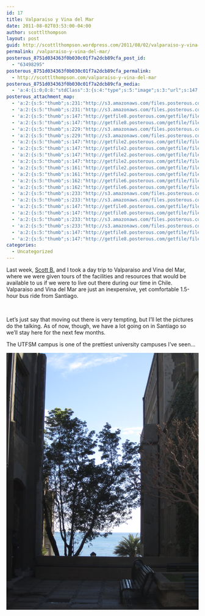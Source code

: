 ```yaml
---
id: 17
title: Valparaiso y Vina del Mar
date: 2011-08-02T03:53:00-04:00
author: scottlthompson
layout: post
guid: http://scottlthompson.wordpress.com/2011/08/02/valparaiso-y-vina-del-mar
permalink: /valparaiso-y-vina-del-mar/
posterous_8751d034363f0b030c01f7a2dcb89cfa_post_id:
  - "63498295"
posterous_8751d034363f0b030c01f7a2dcb89cfa_permalink:
  - http://scottlthompson.com/valparaiso-y-vina-del-mar
posterous_8751d034363f0b030c01f7a2dcb89cfa_media:
  - 'a:4:{i:0;O:8:"stdClass":3:{s:4:"type";s:5:"image";s:3:"url";s:147:"http://getfile8.posterous.com/getfile/files.posterous.com/temp-2011-08-01/BsuenmuFvGqpHmpjwdifbceibGBqCAJzxJfrkbsAJglocnyBebhAxjnalqEo/IMG_0142.JPG";s:7:"resized";a:2:{i:0;s:161:"http://getfile0.posterous.com/getfile/files.posterous.com/temp-2011-08-01/BsuenmuFvGqpHmpjwdifbceibGBqCAJzxJfrkbsAJglocnyBebhAxjnalqEo/IMG_0142.JPG.scaled500.jpg";i:1;s:162:"http://getfile3.posterous.com/getfile/files.posterous.com/temp-2011-08-01/BsuenmuFvGqpHmpjwdifbceibGBqCAJzxJfrkbsAJglocnyBebhAxjnalqEo/IMG_0142.JPG.scaled1000.jpg";}}i:1;O:8:"stdClass":3:{s:4:"type";s:5:"image";s:3:"url";s:147:"http://getfile2.posterous.com/getfile/files.posterous.com/temp-2011-08-01/EBihAiipJuwnJerfFzliEiCfzHmarwrnGeBktpdddrHibFnEqlqgoieChktD/IMG_0156.JPG";s:7:"resized";a:2:{i:0;s:161:"http://getfile2.posterous.com/getfile/files.posterous.com/temp-2011-08-01/EBihAiipJuwnJerfFzliEiCfzHmarwrnGeBktpdddrHibFnEqlqgoieChktD/IMG_0156.JPG.scaled500.jpg";i:1;s:162:"http://getfile6.posterous.com/getfile/files.posterous.com/temp-2011-08-01/EBihAiipJuwnJerfFzliEiCfzHmarwrnGeBktpdddrHibFnEqlqgoieChktD/IMG_0156.JPG.scaled1000.jpg";}}i:2;O:8:"stdClass":3:{s:4:"type";s:5:"image";s:3:"url";s:147:"http://getfile0.posterous.com/getfile/files.posterous.com/temp-2011-08-01/fctEEcflAgwlddhdnBrunJBiiqJJAFfxxkjfgCbwuqjFIzwmyhGuaxejcsjc/IMG_0141.JPG";s:7:"resized";a:2:{i:0;s:161:"http://getfile6.posterous.com/getfile/files.posterous.com/temp-2011-08-01/fctEEcflAgwlddhdnBrunJBiiqJJAFfxxkjfgCbwuqjFIzwmyhGuaxejcsjc/IMG_0141.JPG.scaled500.jpg";i:1;s:162:"http://getfile3.posterous.com/getfile/files.posterous.com/temp-2011-08-01/fctEEcflAgwlddhdnBrunJBiiqJJAFfxxkjfgCbwuqjFIzwmyhGuaxejcsjc/IMG_0141.JPG.scaled1000.jpg";}}i:3;O:8:"stdClass":3:{s:4:"type";s:5:"image";s:3:"url";s:147:"http://getfile8.posterous.com/getfile/files.posterous.com/temp-2011-08-01/hfJJtIHIGlBHpFyxanCdbhosaEwqesDhHjtHGcFBrGvuqvBdxouBIhelCDaC/IMG_0176.JPG";s:7:"resized";a:2:{i:0;s:161:"http://getfile2.posterous.com/getfile/files.posterous.com/temp-2011-08-01/hfJJtIHIGlBHpFyxanCdbhosaEwqesDhHjtHGcFBrGvuqvBdxouBIhelCDaC/IMG_0176.JPG.scaled500.jpg";i:1;s:162:"http://getfile9.posterous.com/getfile/files.posterous.com/temp-2011-08-01/hfJJtIHIGlBHpFyxanCdbhosaEwqesDhHjtHGcFBrGvuqvBdxouBIhelCDaC/IMG_0176.JPG.scaled1000.jpg";}}}'
posterous_attachment_map:
  - 'a:2:{s:5:"thumb";s:231:"http://s3.amazonaws.com/files.posterous.com/temp-2011-08-01/BsuenmuFvGqpHmpjwdifbceibGBqCAJzxJfrkbsAJglocnyBebhAxjnalqEo/IMG_0142.JPG?AWSAccessKeyId=AKIAJFZAE65UYRT34AOQ&Expires=1355604336&Signature=4WkilLausUGyQ6ZrTeSewmTk%2BO8%3D";s:4:"full";b:0;}'
  - 'a:2:{s:5:"thumb";s:231:"http://s3.amazonaws.com/files.posterous.com/temp-2011-08-01/BsuenmuFvGqpHmpjwdifbceibGBqCAJzxJfrkbsAJglocnyBebhAxjnalqEo/IMG_0142.JPG?AWSAccessKeyId=AKIAJFZAE65UYRT34AOQ&Expires=1355604336&Signature=4WkilLausUGyQ6ZrTeSewmTk%2BO8%3D";s:4:"full";b:0;}'
  - 'a:2:{s:5:"thumb";s:147:"http://getfile8.posterous.com/getfile/files.posterous.com/temp-2011-08-01/BsuenmuFvGqpHmpjwdifbceibGBqCAJzxJfrkbsAJglocnyBebhAxjnalqEo/IMG_0142.JPG";s:4:"full";b:0;}'
  - 'a:2:{s:5:"thumb";s:147:"http://getfile8.posterous.com/getfile/files.posterous.com/temp-2011-08-01/BsuenmuFvGqpHmpjwdifbceibGBqCAJzxJfrkbsAJglocnyBebhAxjnalqEo/IMG_0142.JPG";s:4:"full";b:0;}'
  - 'a:2:{s:5:"thumb";s:229:"http://s3.amazonaws.com/files.posterous.com/temp-2011-08-01/EBihAiipJuwnJerfFzliEiCfzHmarwrnGeBktpdddrHibFnEqlqgoieChktD/IMG_0156.JPG?AWSAccessKeyId=AKIAJFZAE65UYRT34AOQ&Expires=1355604336&Signature=gJTS6lOYBsW05L4cAaz9QpAsjxY%3D";s:4:"full";s:62:"http://scottlthompson.files.wordpress.com/2011/08/img_0156.jpg";}'
  - 'a:2:{s:5:"thumb";s:229:"http://s3.amazonaws.com/files.posterous.com/temp-2011-08-01/EBihAiipJuwnJerfFzliEiCfzHmarwrnGeBktpdddrHibFnEqlqgoieChktD/IMG_0156.JPG?AWSAccessKeyId=AKIAJFZAE65UYRT34AOQ&Expires=1355604336&Signature=gJTS6lOYBsW05L4cAaz9QpAsjxY%3D";s:4:"full";s:62:"http://scottlthompson.files.wordpress.com/2011/08/img_0156.jpg";}'
  - 'a:2:{s:5:"thumb";s:147:"http://getfile2.posterous.com/getfile/files.posterous.com/temp-2011-08-01/EBihAiipJuwnJerfFzliEiCfzHmarwrnGeBktpdddrHibFnEqlqgoieChktD/IMG_0156.JPG";s:4:"full";s:62:"http://scottlthompson.files.wordpress.com/2011/08/img_0156.jpg";}'
  - 'a:2:{s:5:"thumb";s:147:"http://getfile2.posterous.com/getfile/files.posterous.com/temp-2011-08-01/EBihAiipJuwnJerfFzliEiCfzHmarwrnGeBktpdddrHibFnEqlqgoieChktD/IMG_0156.JPG";s:4:"full";s:62:"http://scottlthompson.files.wordpress.com/2011/08/img_0156.jpg";}'
  - 'a:2:{s:5:"thumb";s:147:"http://getfile2.posterous.com/getfile/files.posterous.com/temp-2011-08-01/EBihAiipJuwnJerfFzliEiCfzHmarwrnGeBktpdddrHibFnEqlqgoieChktD/IMG_0156.JPG";s:4:"full";s:62:"http://scottlthompson.files.wordpress.com/2011/08/img_0156.jpg";}'
  - 'a:2:{s:5:"thumb";s:147:"http://getfile2.posterous.com/getfile/files.posterous.com/temp-2011-08-01/EBihAiipJuwnJerfFzliEiCfzHmarwrnGeBktpdddrHibFnEqlqgoieChktD/IMG_0156.JPG";s:4:"full";s:62:"http://scottlthompson.files.wordpress.com/2011/08/img_0156.jpg";}'
  - 'a:2:{s:5:"thumb";s:161:"http://getfile2.posterous.com/getfile/files.posterous.com/temp-2011-08-01/EBihAiipJuwnJerfFzliEiCfzHmarwrnGeBktpdddrHibFnEqlqgoieChktD/IMG_0156.JPG.scaled500.jpg";s:4:"full";s:68:"http://scottlthompson.files.wordpress.com/2011/08/img_0156.jpg?w=225";}'
  - 'a:2:{s:5:"thumb";s:161:"http://getfile2.posterous.com/getfile/files.posterous.com/temp-2011-08-01/EBihAiipJuwnJerfFzliEiCfzHmarwrnGeBktpdddrHibFnEqlqgoieChktD/IMG_0156.JPG.scaled500.jpg";s:4:"full";s:68:"http://scottlthompson.files.wordpress.com/2011/08/img_0156.jpg?w=225";}'
  - 'a:2:{s:5:"thumb";s:162:"http://getfile6.posterous.com/getfile/files.posterous.com/temp-2011-08-01/EBihAiipJuwnJerfFzliEiCfzHmarwrnGeBktpdddrHibFnEqlqgoieChktD/IMG_0156.JPG.scaled1000.jpg";s:4:"full";s:62:"http://scottlthompson.files.wordpress.com/2011/08/img_0156.jpg";}'
  - 'a:2:{s:5:"thumb";s:162:"http://getfile6.posterous.com/getfile/files.posterous.com/temp-2011-08-01/EBihAiipJuwnJerfFzliEiCfzHmarwrnGeBktpdddrHibFnEqlqgoieChktD/IMG_0156.JPG.scaled1000.jpg";s:4:"full";s:62:"http://scottlthompson.files.wordpress.com/2011/08/img_0156.jpg";}'
  - 'a:2:{s:5:"thumb";s:233:"http://s3.amazonaws.com/files.posterous.com/temp-2011-08-01/fctEEcflAgwlddhdnBrunJBiiqJJAFfxxkjfgCbwuqjFIzwmyhGuaxejcsjc/IMG_0141.JPG?AWSAccessKeyId=AKIAJFZAE65UYRT34AOQ&Expires=1355604346&Signature=ijwOBk0%2B29%2BVEWgOz3B0YP6hBFA%3D";s:4:"full";b:0;}'
  - 'a:2:{s:5:"thumb";s:233:"http://s3.amazonaws.com/files.posterous.com/temp-2011-08-01/fctEEcflAgwlddhdnBrunJBiiqJJAFfxxkjfgCbwuqjFIzwmyhGuaxejcsjc/IMG_0141.JPG?AWSAccessKeyId=AKIAJFZAE65UYRT34AOQ&Expires=1355604346&Signature=ijwOBk0%2B29%2BVEWgOz3B0YP6hBFA%3D";s:4:"full";b:0;}'
  - 'a:2:{s:5:"thumb";s:147:"http://getfile0.posterous.com/getfile/files.posterous.com/temp-2011-08-01/fctEEcflAgwlddhdnBrunJBiiqJJAFfxxkjfgCbwuqjFIzwmyhGuaxejcsjc/IMG_0141.JPG";s:4:"full";b:0;}'
  - 'a:2:{s:5:"thumb";s:147:"http://getfile0.posterous.com/getfile/files.posterous.com/temp-2011-08-01/fctEEcflAgwlddhdnBrunJBiiqJJAFfxxkjfgCbwuqjFIzwmyhGuaxejcsjc/IMG_0141.JPG";s:4:"full";b:0;}'
  - 'a:2:{s:5:"thumb";s:233:"http://s3.amazonaws.com/files.posterous.com/temp-2011-08-01/hfJJtIHIGlBHpFyxanCdbhosaEwqesDhHjtHGcFBrGvuqvBdxouBIhelCDaC/IMG_0176.JPG?AWSAccessKeyId=AKIAJFZAE65UYRT34AOQ&Expires=1355604346&Signature=e6nJbIDM2ufJkWgXt4yBk%2FxLw%2B4%3D";s:4:"full";b:0;}'
  - 'a:2:{s:5:"thumb";s:233:"http://s3.amazonaws.com/files.posterous.com/temp-2011-08-01/hfJJtIHIGlBHpFyxanCdbhosaEwqesDhHjtHGcFBrGvuqvBdxouBIhelCDaC/IMG_0176.JPG?AWSAccessKeyId=AKIAJFZAE65UYRT34AOQ&Expires=1355604346&Signature=e6nJbIDM2ufJkWgXt4yBk%2FxLw%2B4%3D";s:4:"full";b:0;}'
  - 'a:2:{s:5:"thumb";s:147:"http://getfile8.posterous.com/getfile/files.posterous.com/temp-2011-08-01/hfJJtIHIGlBHpFyxanCdbhosaEwqesDhHjtHGcFBrGvuqvBdxouBIhelCDaC/IMG_0176.JPG";s:4:"full";b:0;}'
  - 'a:2:{s:5:"thumb";s:147:"http://getfile8.posterous.com/getfile/files.posterous.com/temp-2011-08-01/hfJJtIHIGlBHpFyxanCdbhosaEwqesDhHjtHGcFBrGvuqvBdxouBIhelCDaC/IMG_0176.JPG";s:4:"full";b:0;}'
categories:
  - Uncategorized
---
```

Last week, <a href="http://www.scottcbird.com" title="Scott B." target="_blank">Scott B.</a> and I took a day trip to Valparaiso and Vina del Mar, where we were given tours of the facilities and resources that would be available to us if we were to live out there during our time in Chile. Valparaiso and Vina del Mar are just an inexpensive, yet comfortable 1.5-hour bus ride from Santiago._&nbsp;_

&nbsp;

Let&#8217;s just say that moving out there is very tempting, but&nbsp;I&#8217;ll let the pictures do the talking. As of now, though, we have a lot going on in Santiago so we&#8217;ll stay here for the next few months.

The UTFSM campus is one of the prettiest university campuses I&#8217;ve seen&#8230;&nbsp;

![](img/img_0156.jpg)
